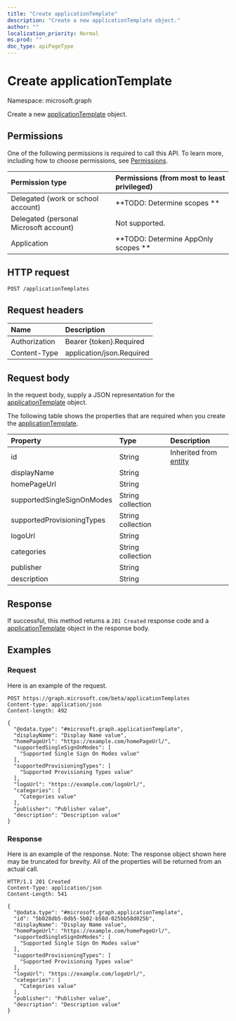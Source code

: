 ```yaml
---
title: "Create applicationTemplate"
description: "Create a new applicationTemplate object."
author: ""
localization_priority: Normal
ms.prod: ""
doc_type: apiPageType
---
```


# Create applicationTemplate

Namespace: microsoft.graph

Create a new [applicationTemplate](../resources/applicationtemplate.md) object.

## Permissions
One of the following permissions is required to call this API. To learn more, including how to choose permissions, see [Permissions](/concepts/permissions-reference.md).

|Permission type|Permissions (from most to least privileged)|
|:---|:---|
|Delegated (work or school account)|**TODO: Determine scopes **|
|Delegated (personal Microsoft account)|Not supported.|
|Application|**TODO: Determine AppOnly scopes **|

## HTTP request
<!-- {
  "blockType": "ignored"
}
-->
``` http
POST /applicationTemplates
```

## Request headers
|Name|Description|
|:---|:---|
|Authorization|Bearer {token}.Required|
|Content-Type|application/json.Required|

## Request body
In the request body, supply a JSON representation for the [applicationTemplate](../resources/applicationtemplate.md) object.

The following table shows the properties that are required when you create the [applicationTemplate](../resources/applicationtemplate.md).

|Property|Type|Description|
|:---|:---|:---|
|id|String| Inherited from [entity](../resources/entity.md)|
|displayName|String||
|homePageUrl|String||
|supportedSingleSignOnModes|String collection||
|supportedProvisioningTypes|String collection||
|logoUrl|String||
|categories|String collection||
|publisher|String||
|description|String||



## Response
If successful, this method returns a `201 Created` response code and a [applicationTemplate](../resources/applicationtemplate.md) object in the response body.

## Examples

### Request
Here is an example of the request.
<!-- {
  "blockType": "request",
  "name": "create_applicationtemplate_from_applicationtemplates"
}
-->
``` http
POST https://graph.microsoft.com/beta/applicationTemplates
Content-type: application/json
Content-length: 492

{
  "@odata.type": "#microsoft.graph.applicationTemplate",
  "displayName": "Display Name value",
  "homePageUrl": "https://example.com/homePageUrl/",
  "supportedSingleSignOnModes": [
    "Supported Single Sign On Modes value"
  ],
  "supportedProvisioningTypes": [
    "Supported Provisioning Types value"
  ],
  "logoUrl": "https://example.com/logoUrl/",
  "categories": [
    "Categories value"
  ],
  "publisher": "Publisher value",
  "description": "Description value"
}
```

### Response
Here is an example of the response. Note: The response object shown here may be truncated for brevity. All of the properties will be returned from an actual call.
<!-- {
  "blockType": "response",
  "truncated": true,
  "@odata.type": "microsoft.graph.applicationtemplate"
}
-->
``` http
HTTP/1.1 201 Created
Content-Type: application/json
Content-Length: 541

{
  "@odata.type": "#microsoft.graph.applicationTemplate",
  "id": "5b028db5-8db5-5b02-b58d-025bb58d025b",
  "displayName": "Display Name value",
  "homePageUrl": "https://example.com/homePageUrl/",
  "supportedSingleSignOnModes": [
    "Supported Single Sign On Modes value"
  ],
  "supportedProvisioningTypes": [
    "Supported Provisioning Types value"
  ],
  "logoUrl": "https://example.com/logoUrl/",
  "categories": [
    "Categories value"
  ],
  "publisher": "Publisher value",
  "description": "Description value"
}
```

